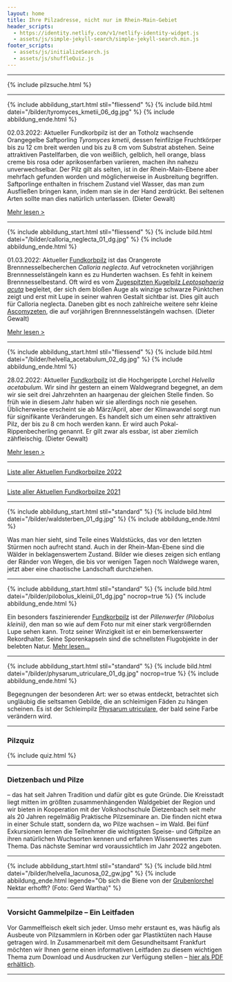 ```yaml
---
layout: home
title: Ihre Pilzadresse, nicht nur im Rhein-Main-Gebiet
header_scripts:
  - https://identity.netlify.com/v1/netlify-identity-widget.js
  - assets/js/simple-jekyll-search/simple-jekyll-search.min.js
footer_scripts:
  - assets/js/initializeSearch.js
  - assets/js/shuffleQuiz.js
---
```

- - -

{% include pilzsuche.html %}

- - -

{% include abbildung_start.html stil="fliessend" %}
{% include bild.html datei="/bilder/tyromyces_kmetii_06_dg.jpg" %}
{% include abbildung_ende.html %}

02.03.2022: Aktueller Fundkorbpilz ist der an Totholz wachsende Orangegelbe Saftporling *Tyromyces kmetii*, dessen feinfilzige Fruchtkörper bis zu 12 cm breit werden und bis zu 8 cm vom Substrat abstehen. Seine attraktiven Pastellfarben, die von weißlich, gelblich, hell orange, blass creme bis rosa oder aprikosenfarben variieren, machen ihn nahezu unverwechselbar. Der Pilz gilt als selten, ist in der Rhein-Main-Ebene aber mehrfach gefunden worden und möglicherweise in Ausbreitung begriffen. Saftporlinge enthalten in frischem Zustand viel Wasser, das man zum Ausfließen bringen kann, indem man sie in der Hand zerdrückt. Bei seltenen Arten sollte man dies natürlich unterlassen. (Dieter Gewalt)

[Mehr lesen >](/pilze/tyromyces-kmetii-orangegelber-saftporling)

<div style="clear:  both"></div>

- - -

{% include abbildung_start.html stil="fliessend" %}
{% include bild.html datei="/bilder/calloria_neglecta_01_dg.jpg" %}
{% include abbildung_ende.html %}

01.03.2022: Aktueller [Fundkorbpilz](AA "Glossar") ist das Orangerote Brennnesselbecherchen *Calloria neglecta*. Auf vetrockneten vorjährigen Brennnesselstängeln kann es zu Hunderten wachsen. Es fehlt in keinem Brennnesselbestand. Oft wird es vom [Zugespitzten Kugelpilz *Leptosphaeria acuta*](/pilze/leptosphaeria-acuta-zugespitzter-kugelpilz) begleitet, der sich dem bloßen Auge als winzige schwarze Pünktchen zeigt und erst mit Lupe in seiner wahren Gestalt sichtbar ist. Dies gilt auch für Calloria neglecta. Daneben gibt es noch zahlreiche weitere sehr kleine [Ascomyzeten](Ascomyzeten "Glossar"), die auf vorjährigen Brennnesselstängeln wachsen. (Dieter Gewalt)

[Mehr lesen >](/pilze/calloria-neglecta-orangerotes-brennnesselbecherchen)

<div style="clear:  both"></div>

- - -

{% include abbildung_start.html stil="fliessend" %}
{% include bild.html datei="/bilder/helvella_acetabulum_02_dg.jpg" %}
{% include abbildung_ende.html %}

28.02.2022: Aktueller [Fundkorbpilz](AA "Glossar") ist die Hochgerippte Lorchel *Helvella acetabulum*. Wir sind ihr gestern an einem Waldwegrand begegnet, an dem wir sie seit drei Jahrzehnten an haargenau der gleichen Stelle finden. So früh wie in diesem Jahr haben wir sie allerdings noch nie gesehen. Üblicherweise erscheint sie ab März/April, aber der Klimawandel sorgt nun für signifikante Veränderungen. Es handelt sich um einen sehr attraktiven Pilz, der bis zu 8 cm hoch werden kann. Er wird auch Pokal-Rippenbecherling genannt. Er gilt zwar als essbar, ist aber ziemlich zähfleischig. (Dieter Gewalt)

[Mehr lesen >](/pilze/helvella-acetabulum-hochgerippte-lorchel)

<div style="clear:  both"></div>

- - -

[Liste aller Aktuellen Fundkorbpilze 2022](/artikel/liste-aller-aktuellen-fundkorbpilze-2022.html)

- - -

[Liste aller Aktuellen Fundkorbpilze 2021](/artikel/liste-aller-aktuellen-fundkorbpilze-2021.html)

- - -

{% include abbildung_start.html stil="standard" %}
{% include bild.html datei="/bilder/waldsterben_01_dg.jpg" %}
{% include abbildung_ende.html %}

Was man hier sieht, sind Teile eines Waldstücks, das vor den letzten Stürmen noch aufrecht stand. Auch in der Rhein-Man-Ebene sind die Wälder in beklagenswertem Zustand. Bilder wie dieses zeigen sich entlang der Ränder von Wegen, die bis vor wenigen Tagen noch Waldwege waren, jetzt aber eine chaotische Landschaft durchziehen.

- - -

{% include abbildung_start.html stil="standard" %}
{% include bild.html datei="/bilder/pilobolus_kleinii_01_dg.jpg" nocrop=true %}
{% include abbildung_ende.html %}

Ein besonders faszinierender [Fundkorbpilz](AA "Glossar-") ist der *Pillenwerfer (Pilobolus kleinii)*, den man so wie auf dem Foto nur mit einer stark vergrößernden Lupe sehen kann. Trotz seiner Winzigkeit ist er ein bemerkenswerter Rekordhalter. Seine Sporenkapseln sind die schnellsten Flugobjekte in der belebten Natur. [Mehr lesen...](/pilze/pilobolus-kleinii-pillenwerfer)

- - -

{% include abbildung_start.html stil="standard" %}
{% include bild.html datei="/bilder/physarum_utriculare_01_dg.jpg" nocrop=true %}
{% include abbildung_ende.html %}

Begegnungen der besonderen Art: wer so etwas entdeckt, betrachtet sich ungläubig die seltsamen Gebilde, die an schleimigen Fäden zu hängen scheinen. Es ist der Schleimpilz [Physarum utriculare](/pilze/physarum-utriculare-fadenfruchtschleimpilz), der bald seine Farbe verändern wird.

- - -

### Pilzquiz

{% include quiz.html %}

- - -

### Dietzenbach und Pilze

– das hat seit Jahren Tradition und dafür gibt es gute Gründe. Die Kreisstadt liegt mitten im größten zusammenhängenden Waldgebiet der Region und wir bieten in Kooperation mit der Volkshochschule Dietzenbach seit mehr als 20 Jahren regelmäßig Praktische Pilzseminare an. Die finden nicht etwa in einer Schule statt, sondern da, wo Pilze wachsen – im Wald. Bei fünf Exkursionen lernen die Teilnehmer die wichtigsten Speise- und Giftpilze an ihren natürlichen Wuchsorten kennen und erfahren Wissenswertes zum Thema. Das nächste Seminar wrd voraussichtlich im Jahr 2022 angeboten.  

- - -

{% include abbildung_start.html stil="standard" %}
{% include bild.html datei="/bilder/helvella_lacunosa_02_gw.jpg" %}
{% include abbildung_ende.html legende="Ob sich die Biene von der <a href='/pilze/helvella-lacunosa-grubenlorchel'>Grubenlorchel</a> Nektar erhofft?  (Foto: Gerd Wartha)" %}

- - -

### Vorsicht Gammelpilze – Ein Leitfaden

Vor Gammelfleisch ekelt sich jeder. Umso mehr erstaunt es, was häufig als Ausbeute von Pilzsammlern in Körben oder gar Plastiktüten nach Hause getragen wird. In Zusammenarbeit mit dem Gesundheitsamt Frankfurt möchten wir Ihnen gerne einen informativen Leitfaden zu diesem wichtigen Thema zum Download und Ausdrucken zur Verfügung stellen – [hier als PDF erhältlich](/assets/docs/Fundkorb.de-Gammelpilze.pdf).

- - -